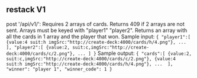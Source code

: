 restack V1
--------------

post '/api/v1/':
    Requires 2 arrays of cards. Returns 409 if 2 arrays are not sent. Arrays must be keyed with "player1" "player2". Returns an array with all the cards in 1 array and the player that won.
    Sample input:
    ```
        {
            "player1":[
                {value:4 suit:h imgSrc:"http://create-deck:4000/cards/h/4.png"},
                ... 
            ],
            "player2":[
                {value:2, suit:c,imgSrc:"http://create-deck:4000/cards/c/2.png"},
                ...
            ]
        }
    ```
        Sample output:
    ```
        {
            "cards":[
                {value:2, suit:c,imgSrc:"http://create-deck:4000/cards/c/2.png"},
                {value:4 suit:h imgSrc:"http://create-deck:4000/cards/h/4.png"},
                ... 
            ],
            "winner": "player 1",
            "winner_code": 1
        }
    ```